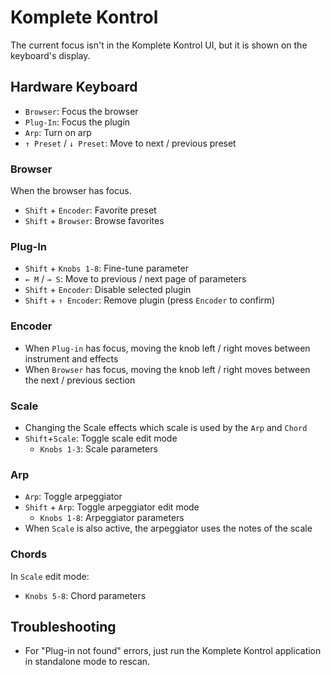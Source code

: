 # Komplete Kontrol

The current focus isn't in the Komplete Kontrol UI, but it is shown on the keyboard's display.

## Hardware Keyboard

- `Browser`: Focus the browser
- `Plug-In`: Focus the plugin
- `Arp`: Turn on arp
- `↑ Preset` / `↓ Preset`: Move to next / previous preset

### Browser

When the browser has focus.

- `Shift` + `Encoder`: Favorite preset
- `Shift` + `Browser`: Browse favorites

### Plug-In

- `Shift` + `Knobs 1-8`: Fine-tune parameter 
- `← M` / `→ S`: Move to previous / next page of parameters
- `Shift` + `Encoder`: Disable selected plugin
- `Shift` + `↑ Encoder`: Remove plugin (press `Encoder` to confirm)

### Encoder

- When `Plug-in` has focus, moving the knob left / right moves between instrument and effects
- When `Browser` has focus, moving the knob left / right moves between the next / previous section

### Scale

- Changing the Scale effects which scale is used by the `Arp` and `Chord`
- `Shift`+`Scale`: Toggle scale edit mode
    - `Knobs 1-3`: Scale parameters

### Arp

- `Arp`: Toggle arpeggiator
- `Shift` + `Arp`: Toggle arpeggiator edit mode
    - `Knobs 1-8`: Arpeggiator parameters
- When `Scale` is also active, the arpeggiator uses the notes of the scale

### Chords

In `Scale` edit mode:

- `Knobs 5-8`: Chord parameters

## Troubleshooting

- For "Plug-in not found" errors, just run the Komplete Kontrol application in standalone mode to rescan.
